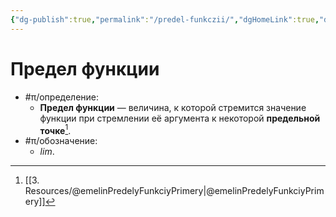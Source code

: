 ```yaml
---
{"dg-publish":true,"permalink":"/predel-funkczii/","dgHomeLink":true,"dgPassFrontmatter":false}
---
```



# Предел функции

- #π/определение:
	- **Предел функции** — величина, к которой стремится значение функции при стремлении её аргумента к некоторой **предельной точке**[^1].
- #π/обозначение:
	- $lim$.

[^1]: [[3. Resources/@emelinPredelyFunkciyPrimery|@emelinPredelyFunkciyPrimery]]
